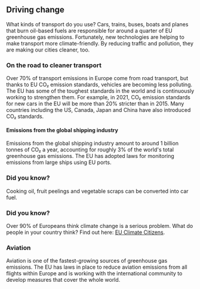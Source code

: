 ## Driving change

What kinds of transport do you use? Cars, trains, buses, boats and planes that burn oil-based fuels are responsible for around a quarter of EU greenhouse gas emissions. Fortunately, new technologies are helping to make transport more climate-friendly. By reducing traffic and pollution, they are making our cities cleaner, too.

### On the road to cleaner transport

Over 70% of transport emissions in Europe come from road transport, but thanks to EU CO₂ emission standards, vehicles are becoming less polluting. The EU has some of the toughest standards in the world and is continuously working to strengthen them. For example, in 2021, CO₂ emission standards for new cars in the EU will be more than 20% stricter than in 2015. Many countries including the US, Canada, Japan and China have also introduced CO₂ standards.

#### Emissions from the global shipping industry

Emissions from the global shipping industry amount to around 1 billion tonnes of CO₂ a year, accounting for roughly 3% of the world's total greenhouse gas emissions. The EU has adopted laws for monitoring emissions from large ships using EU ports.

### Did you know?

Cooking oil, fruit peelings and vegetable scraps can be converted into car fuel.

### Did you know?

Over 90% of Europeans think climate change is a serious problem. What do people in your country think? Find out here: [EU Climate Citizens](https://ec.europa.eu/clima/citizens/support_en).

### Aviation

Aviation is one of the fastest-growing sources of greenhouse gas emissions. The EU has laws in place to reduce aviation emissions from all flights within Europe and is working with the international community to develop measures that cover the whole world.